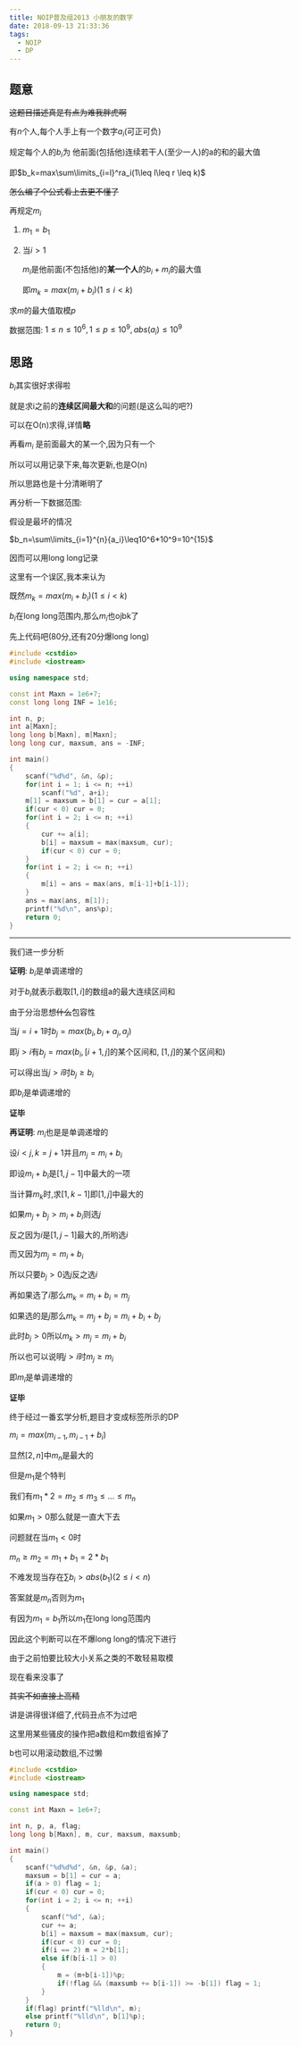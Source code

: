 ```yaml
---
title: NOIP普及组2013 小朋友的数字
date: 2018-09-13 21:33:36
tags:
  - NOIP
  - DP
---
```


## 题意

~~这题目描述真是有点为难我胖虎啊~~

有$n$个人,每个人手上有一个数字$a_i$(可正可负)

规定每个人的$b_i$为 他前面(包括他)连续若干人(至少一人)的a的和的最大值

即$b_k=max\sum\limits_{i=l}^ra_i(1\leq l\leq r \leq k)$

~~怎么编了个公式看上去更不懂了~~

再规定$m_i$

1. $m_1=b_1$

2. 当$i > 1$
   
   $m_i$是他前面(不包括他)的**某一个人**的$b_i+m_i$的最大值

    即$m_k=max(m_i+b_i)(1 \leq i < k)$

求$m$的最大值取模$p$

数据范围: $1\leq n \leq 10^6, 1 \leq p \leq 10^9, abs(a_i) \leq 10^9$

## 思路

$b_i$其实很好求得啦

就是求i之前的**连续区间最大和**的问题(是这么叫的吧?)

可以在O(n)求得,详情**略**

再看$m_i$ 是前面最大的某一个,因为只有一个

所以可以用记录下来,每次更新,也是O(n)

所以思路也是十分清晰明了

再分析一下数据范围:

假设是最坏的情况

$b_n=\sum\limits_{i=1}^{n}{a_i}\leq10^6*10^9=10^{15}$

因而可以用long long记录

这里有一个误区,我本来认为

既然$m_k=max(m_i+b_i)(1 \leq i < k)$

$b_i$在long long范围内,那么$m_i$也ojbk了

先上代码吧(80分,还有20分爆long long)

```cpp
#include <cstdio>
#include <iostream>

using namespace std;

const int Maxn = 1e6+7;
const long long INF = 1e16;

int n, p;
int a[Maxn];
long long b[Maxn], m[Maxn];
long long cur, maxsum, ans = -INF;

int main()
{
    scanf("%d%d", &n, &p);
    for(int i = 1; i <= n; ++i)
        scanf("%d", a+i);
    m[1] = maxsum = b[1] = cur = a[1];
    if(cur < 0) cur = 0;
    for(int i = 2; i <= n; ++i)
    {
        cur += a[i];
        b[i] = maxsum = max(maxsum, cur);
        if(cur < 0) cur = 0;
    }
    for(int i = 2; i <= n; ++i)
    {
        m[i] = ans = max(ans, m[i-1]+b[i-1]);
    }
    ans = max(ans, m[1]);
    printf("%d\n", ans%p);
    return 0;
}
```
---

我们进一步分析

**证明**: $b_i$是单调递增的

对于$b_i$就表示截取$[1, i]$的数组a的最大连续区间和

由于分治思想~~什么~~包容性

当$j=i+1$时$b_j=max(b_i, b_i+a_j,a_j)$

即$j>i$有$b_j=max(b_i ,[i+1, j]$的某个区间和, $[1, j]$的某个区间和$)$

可以得出当$j>i$时$b_j \geq b_i$

即$b_i$是单调递增的

**证毕**

**再证明**: $m_i$也是是单调递增的

设$i < j,k=j+1$并且$m_j = m_i+b_i$

即设$m_i+b_i$是$[1,j-1]$中最大的一项

当计算$m_k$时,求$[1,k-1]$即$[1,j]$中最大的

如果$m_j+b_j > m_i+b_i$则选$j$

反之因为$i$是$[1,j-1]$最大的,所哟选$i$

而又因为$m_j = m_i+b_i$

所以只要$b_j>0$选$j$反之选$i$

再如果选了$i$那么$m_k=m_i+b_i=m_j$

如果选的是$j$那么$m_k=m_j+b_j=m_i+b_i+b_j$

此时$b_j>0$所以$m_k>m_j=m_i+b_i$

所以也可以说明$j>i$时$m_j \geq m_i$

即$m_i$是单调递增的

**证毕**

终于经过一番玄学分析,题目才变成标签所示的DP

$m_i=max(m_{i-1}, m_{i-1}+b_i)$

显然$[2,n]$中$m_n$是最大的

但是$m_1$是个特判

我们有$m_1*2=m_2\leq m_3\leq ...\leq m_n$

如果$m_1>0$那么就是一直大下去

问题就在当$m_1<0$时

$m_n \geq m_2 = m_1+b_1=2*b_1$

不难发现当存在$\sum b_i>abs(b_1)(2\leq i < n)$

答案就是$m_n$否则为$m_1$

有因为$m_1=b_1$所以$m_1$在long long范围内

因此这个判断可以在不爆long long的情况下进行

由于之前怕要比较大小关系之类的不敢轻易取模

现在看来没事了

~~其实不如直接上高精~~

讲是讲得很详细了,代码丑点不为过吧

这里用某些骚皮的操作把a数组和m数组省掉了

b也可以用滚动数组,不过懒

```cpp
#include <cstdio>
#include <iostream>

using namespace std;

const int Maxn = 1e6+7;

int n, p, a, flag;
long long b[Maxn], m, cur, maxsum, maxsumb;

int main()
{
	scanf("%d%d%d", &n, &p, &a);
	maxsum = b[1] = cur = a;
	if(a > 0) flag = 1;
	if(cur < 0) cur = 0;
	for(int i = 2; i <= n; ++i)
	{
		scanf("%d", &a);
		cur += a;
		b[i] = maxsum = max(maxsum, cur);
		if(cur < 0) cur = 0;
		if(i == 2) m = 2*b[1];
		else if(b[i-1] > 0)
		{
			m = (m+b[i-1])%p;
			if(!flag && (maxsumb += b[i-1]) >= -b[1]) flag = 1;
		}
	}
	if(flag) printf("%lld\n", m);
	else printf("%lld\n", b[1]%p);
	return 0;
}
```